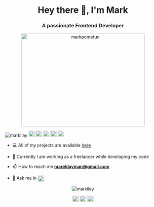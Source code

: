 

<h1 align="center">Hey there 👋, I'm Mark</h1>
<h3 align="center">A passionate Frontend Developer</h3>
  
 
 <p align="center"> 
  <img src="https://miro.medium.com/max/700/0*C-cPP9D2MIyeexAT.gif" alt="markpometun" width="400" height="300"/>
 </p>
<p align="left">
<img src="https://komarev.com/ghpvc/?username=markilay" alt="markilay" />

<img src="https://img.icons8.com/color/48/000000/javascript.png" width="20" height="20" alt='javascript'/>
<img src="https://img.icons8.com/color/48/000000/html-5.png" width="20" height="20" alt='html'/>
<img src="https://img.icons8.com/color/48/000000/css3.png" width="20" height="20" alt='css'/>
<img src="https://img.icons8.com/color/48/000000/bootstrap.png" width="20" height="20" alt='bootstrap'/>
<img src="https://img.icons8.com/fluent/48/000000/github.png" width="20" height="20" alt='github'/>



- 💻 All of my projects are available  [here](https://github.com/markilay?tab=repositories)

- 🔧 Currently I am working as a freelancer while developing my code

- 📫 How to reach me **mareklayman@gmail.com** 

- 💬 Ask me in <a href="https://www.telegram.com/" target="blank"><img align="center" src="https://cdn.jsdelivr.net/npm/simple-icons@3.0.1/icons/telegram.svg" alt="https://www.telegram.com/" height="20" width="20" /></a>

<p align="center"> 
  <img src="https://github-readme-stats.vercel.app/api?username=markilay&show_icons=true" alt="markilay" />
 </p>
 
 <p align="center">
<a href="https://www.linkedin.com/in/mark-pometun/" target="blank"><img align="center" src="https://cdn.jsdelivr.net/npm/simple-icons@3.0.1/icons/linkedin.svg" alt="https://www.linkedin.com/in/mark-pometun/" height="20" width="20" /></a>
  <a href="https://www.facebook.com/mark.pometun" target="blank"><img align="center" src="https://cdn.jsdelivr.net/npm/simple-icons@3.0.1/icons/facebook.svg" alt="https://www.facebook.com/mark.pometun" height="20" width="20" /></a>
  <a href="https://www.instagram.com/mark_pometun/" target="blank"><img align="center" src="https://cdn.jsdelivr.net/npm/simple-icons@3.0.1/icons/instagram.svg" alt="https://www.instagram.com/mark_pometun/" height="20" width="20" /></a>


</p>
